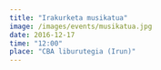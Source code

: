 ```yaml
---
title: "Irakurketa musikatua"
image: /images/events/musikatua.jpg
date: 2016-12-17
time: "12:00"
place: "CBA liburutegia (Irun)"
---
```

